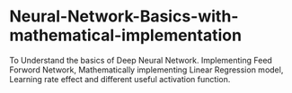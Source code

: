 # Neural-Network-Basics-with-mathematical-implementation
To Understand the basics of Deep Neural Network. Implementing Feed Forword Network, Mathematically implementing Linear Regression model, Learning rate effect and different useful activation function.

